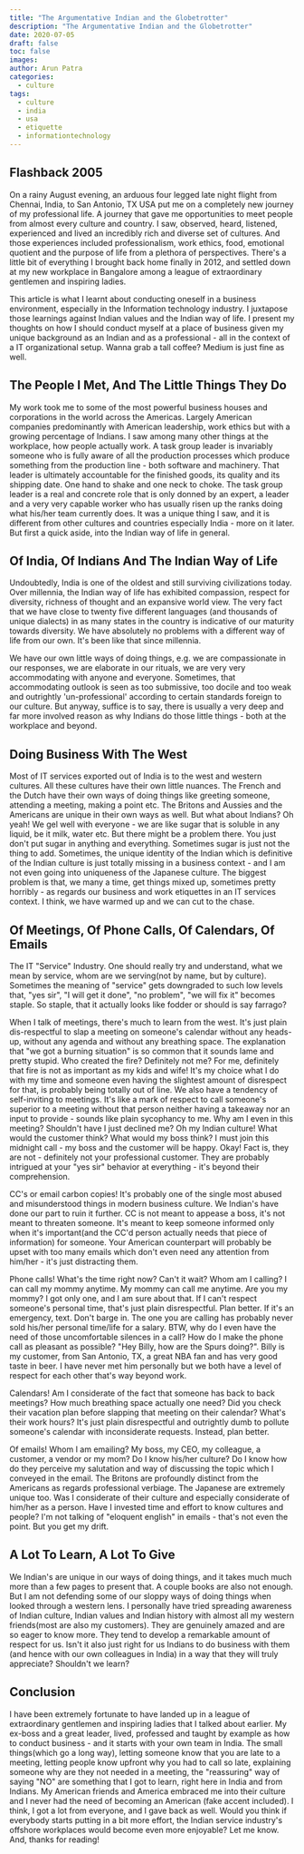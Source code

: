 ```yaml
---
title: "The Argumentative Indian and the Globetrotter"
description: "The Argumentative Indian and the Globetrotter"
date: 2020-07-05
draft: false
toc: false
images:
author: Arun Patra
categories:
  - culture
tags: 
  - culture
  - india
  - usa
  - etiquette
  - informationtechnology
---
```


## Flashback 2005

On a rainy August evening, an arduous four legged late night flight from Chennai, India, to San Antonio, TX USA put me on a completely new journey of my professional life. A journey that gave me opportunities to meet people from almost every culture and country. I saw, observed, heard, listened, experienced and lived an incredibly rich and diverse set of cultures. And those experiences included professionalism, work ethics, food, emotional quotient and the purpose of life from a plethora of perspectives. There's a little bit of everything I brought back home finally in 2012, and settled down at my new workplace in Bangalore among a league of extraordinary gentlemen and inspiring ladies. 

This article is what I learnt about conducting oneself in a business environment, especially in the Information technology industry. I juxtapose those learnings against Indian values and the Indian way of life. I present my thoughts on how I should conduct myself at a place of business given my unique background as an Indian and as a professional - all in the context of a IT organizational setup. Wanna grab a tall coffee? Medium is just fine as well.

## The People I Met, And The Little Things They Do

My work took me to some of the most powerful business houses and corporations in the world across the Americas. Largely American companies predominantly with American leadership, work ethics but with a growing percentage of Indians. I saw among many other things at the workplace, how people actually work. A task group leader is invariably someone who is fully aware of all the production processes which produce something from the production line - both software and machinery. That leader is ultimately accountable for the finished goods, its quality and its shipping date. One hand to shake and one neck to choke. The task group leader is a real and concrete role that is only donned by an expert, a leader and a very very capable worker who has usually risen up the ranks doing what his/her team currently does. It was a unique thing I saw, and it is different from other cultures and countries especially India - more on it later. But first a quick aside, into the Indian way of life in general.

## Of India, Of Indians And The Indian Way of Life

Undoubtedly, India is one of the oldest and still surviving civilizations today. Over millennia, the Indian way of life has exhibited compassion, respect for diversity, richness of thought and an expansive world view. The very fact that we have close to twenty five different languages (and thousands of unique dialects) in as many states in the country is indicative of our maturity towards diversity. We have absolutely no problems with a different way of life from our own. It's been like that since millennia. 

We have our own little ways of doing things, e.g. we are compassionate in our responses, we are elaborate in our rituals, we are very very accommodating with anyone and everyone. Sometimes, that accommodating outlook is seen as too submissive, too docile and too weak and outrightly 'un-professional' according to certain standards foreign to our culture. But anyway, suffice is to say, there is usually a very deep and far more involved reason as why Indians do those little things - both at the workplace and beyond.

## Doing Business With The West

Most of IT services exported out of India is to the west and western cultures. All these cultures have their own little nuances. The French and the Dutch have their own ways of doing things like greeting someone, attending a meeting, making a point etc. The Britons and Aussies and the Americans are unique in their own ways as well. But what about Indians? Oh yeah! We gel well with everyone - we are like sugar that is soluble in any liquid, be it milk, water etc. But there might be a problem there. You just don't put sugar in anything and everything. Sometimes sugar is just not the thing to add. Sometimes, the unique identity of the Indian which is definitive of the Indian culture is just totally missing in a business context - and I am not even going into uniqueness of the Japanese culture. The biggest problem is that, we many a time, get things mixed up, sometimes pretty horribly - as regards our business and work etiquettes in an IT services context. I think, we have warmed up and we can cut to the chase.

## Of Meetings, Of Phone Calls, Of Calendars, Of Emails

The IT "Service" Industry. One should really try and understand, what we mean by service, whom are we serving(not by name, but by culture). Sometimes the meaning of "service" gets downgraded to such low levels that, "yes sir", "I will get it done", "no problem", "we will fix it" becomes staple. So staple, that it actually looks like fodder or should is say farrago?

When I talk of meetings, there's much to learn from the west. It's just plain dis-respectful to slap a meeting on someone's calendar without any heads-up, without any agenda and without any breathing space. The explanation that "we got a burning situation" is so common that it sounds lame and pretty stupid. Who created the fire? Definitely not me? For me, definitely that fire is not as important as my kids and wife! It's my choice what I do with my time and someone even having the slightest amount of disrespect for that, is probably being totally out of line. We also have a tendency of self-inviting to meetings. It's like a mark of respect to call someone's superior to a meeting without that person neither having a takeaway nor an input to provide - sounds like plain sycophancy to me. Why am I even in this meeting? Shouldn't have I just declined me? Oh my Indian culture! What would the customer think? What would my boss think? I must join this midnight call - my boss and the customer will be happy. Okay! Fact is, they are not - definitely not your professional customer. They are probably intrigued at your "yes sir" behavior at everything - it's beyond their comprehension.

CC's or email carbon copies! It's probably one of the single most abused and misunderstood things in modern business culture. We Indian's have done our part to ruin it further. CC is not meant to appease a boss, it's not meant to threaten someone. It's meant to keep someone informed only when it's important(and the CC'd person actually needs that piece of information) for someone. Your American counterpart will probably be upset with too many emails which don't even need any attention from him/her - it's just distracting them.

Phone calls! What's the time right now? Can't it wait? Whom am I calling? I can call my mommy anytime. My mommy can call me anytime. Are you my mommy? I got only one, and I am sure about that. If I can't respect someone's personal time, that's just plain disrespectful. Plan better. If it's an emergency, text. Don't barge in. The one you are calling has probably never sold his/her personal time/life for a salary. BTW, why do I even have the need of those uncomfortable silences in a call? How do I make the phone call as pleasant as possible? "Hey Billy, how are the Spurs doing?". Billy is my customer, from San Antonio, TX, a great NBA fan and has very good taste in beer. I have never met him personally but we both have a level of respect for each other that's way beyond work.

Calendars! Am I considerate of the fact that someone has back to back meetings? How much breathing space actually one need? Did you check their vacation plan before slapping that meeting on their calendar? What's their work hours? It's just plain disrespectful and outrightly dumb to pollute someone's calendar with inconsiderate requests. Instead, plan better.

Of emails! Whom I am emailing? My boss, my CEO, my colleague, a customer, a vendor or my mom? Do I know his/her culture? Do I know how do they perceive my salutation and way of discussing the topic which I conveyed in the email. The Britons are profoundly distinct from the Americans as regards professional verbiage. The Japanese are extremely unique too. Was I considerate of their culture and especially considerate of him/her as a person. Have I invested time and effort to know cultures and people? I'm not talking of "eloquent english" in emails - that's not even the point. But you get my drift.

## A Lot To Learn, A Lot To Give

We Indian's are unique in our ways of doing things, and it takes much much more than a few pages to present that. A couple books are also not enough. But I am not defending some of our sloppy ways of doing things when looked through a western lens. I personally have tried spreading awareness of Indian culture, Indian values and Indian history with almost all my western friends(most are also my customers). They are genuinely amazed and are so eager to know more. They tend to develop a remarkable amount of respect for us. Isn't it also just right for us Indians to do business with them (and hence with our own colleagues in India) in a way that they will truly appreciate? Shouldn't we learn?

## Conclusion

I have been extremely fortunate to have landed up in a league of extraordinary gentlemen and inspiring ladies that I talked about earlier. My ex-boss and a great leader, lived, professed and taught by example as how to conduct business - and it starts with your own team in India. The small things(which go a long way), letting someone know that you are late to a meeting, letting people know upfront why you had to call so late, explaining someone why are they not needed in a meeting, the "reassuring" way of saying "NO" are something that I got to learn, right here in India and from Indians. My American friends and America embraced me into their culture and I never had the need of becoming an American (fake accent included). I think, I got a lot from everyone, and I gave back as well. Would you think if everybody starts putting in a bit more effort, the Indian service industry's offshore workplaces would become even more enjoyable? Let me know. And, thanks for reading!


